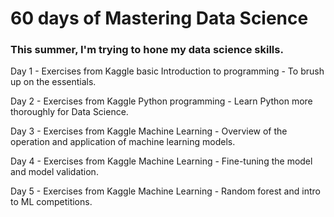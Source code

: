 # 60 days of Mastering Data Science

### This summer, I'm trying to hone my data science skills.
Day 1 - Exercises from Kaggle basic Introduction to programming - To brush up on the essentials.

Day 2 - Exercises from Kaggle Python programming - Learn Python more thoroughly for Data Science.

Day 3 - Exercises from Kaggle Machine Learning - Overview of the operation and application of machine learning models.

Day 4 - Exercises from Kaggle Machine Learning - Fine-tuning the model and model validation.

Day 5 - Exercises from Kaggle Machine Learning - Random forest and intro to ML competitions. 
